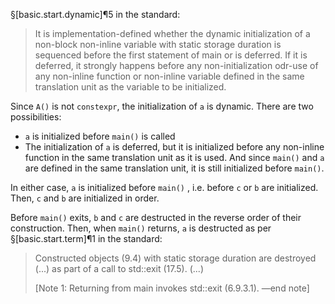§[basic.start.dynamic]¶5 in the standard:
> It is implementation-defined whether the dynamic initialization of a non-block non-inline variable with static storage duration is sequenced before the first statement of main or is deferred. If it is deferred, it strongly happens before any non-initialization odr-use of any non-inline function or non-inline variable defined in the same translation unit as the variable to be initialized.

Since `A()` is not `constexpr`, the initialization of `a` is dynamic. There are two possibilities:
- `a` is initialized before `main()` is called
- The initialization of `a` is deferred, but it is initialized before any non-inline function in the same translation unit as it is used. And since `main()` and `a` are defined in the same translation unit, it is still initialized before `main()`.

In either case, `a` is initialized before `main()` , i.e. before `c` or `b` are initialized. Then, `c` and `b` are initialized in order.

Before `main()` exits, `b` and `c` are destructed in the reverse order of their construction. Then, when `main()` returns, `a` is destructed as per §[basic.start.term]¶1 in the standard:
> Constructed objects (9.4) with static storage duration are destroyed (...) as part of a call to std::exit (17.5). (...)
>
> [Note 1: Returning from main invokes std::exit (6.9.3.1). —end note]
